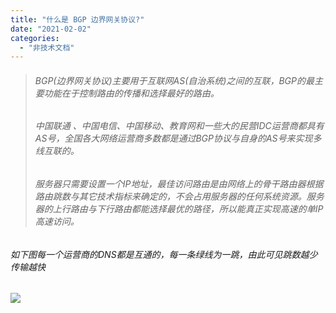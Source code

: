 ```yaml
---
title: "什么是 BGP 边界网关协议?"
date: "2021-02-02"
categories: 
  - "非技术文档"
---
```


> ###### BGP(边界网关协议)主要用于互联网AS(自治系统)之间的互联，BGP的最主要功能在于控制路由的传播和选择最好的路由。
> 
> ###### 中国联通 、中国电信、中国移动、教育网和一些大的民营IDC运营商都具有AS号，全国各大网络运营商多数都是通过BGP协议与自身的AS号来实现多线互联的。
> 
> ###### 服务器只需要设置一个IP地址，最佳访问路由是由网络上的骨干路由器根据路由跳数与其它技术指标来确定的，不会占用服务器的任何系统资源。服务器的上行路由与下行路由都能选择最优的路径，所以能真正实现高速的单IP高速访问。

###### 如下图每一个运营商的DNS都是互通的，每一条绿线为一跳，由此可见跳数越少传输越快

[![](http://qiniu.dev-share.top/image/BGP%E7%BD%91%E7%BB%9C.png)](http://qiniu.dev-share.top/image/BGP%E7%BD%91%E7%BB%9C.png)
